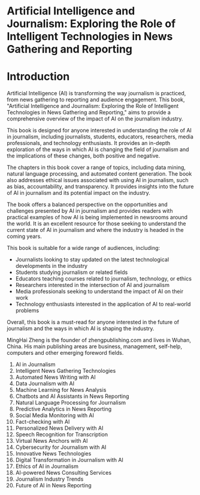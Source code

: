 # Artificial Intelligence and Journalism: Exploring the Role of Intelligent Technologies in News Gathering and Reporting

# Introduction

Artificial Intelligence (AI) is transforming the way journalism is practiced, from news gathering to reporting and audience engagement. This book, "Artificial Intelligence and Journalism: Exploring the Role of Intelligent Technologies in News Gathering and Reporting," aims to provide a comprehensive overview of the impact of AI on the journalism industry.

This book is designed for anyone interested in understanding the role of AI in journalism, including journalists, students, educators, researchers, media professionals, and technology enthusiasts. It provides an in-depth exploration of the ways in which AI is changing the field of journalism and the implications of these changes, both positive and negative.

The chapters in this book cover a range of topics, including data mining, natural language processing, and automated content generation. The book also addresses ethical issues associated with using AI in journalism, such as bias, accountability, and transparency. It provides insights into the future of AI in journalism and its potential impact on the industry.

The book offers a balanced perspective on the opportunities and challenges presented by AI in journalism and provides readers with practical examples of how AI is being implemented in newsrooms around the world. It is an excellent resource for those seeking to understand the current state of AI in journalism and where the industry is headed in the coming years.

This book is suitable for a wide range of audiences, including:

- Journalists looking to stay updated on the latest technological developments in the industry
- Students studying journalism or related fields
- Educators teaching courses related to journalism, technology, or ethics
- Researchers interested in the intersection of AI and journalism
- Media professionals seeking to understand the impact of AI on their work
- Technology enthusiasts interested in the application of AI to real-world problems

Overall, this book is a must-read for anyone interested in the future of journalism and the ways in which AI is shaping the industry.

MingHai Zheng is the founder of zhengpublishing.com and lives in Wuhan, China. His main publishing areas are business, management, self-help, computers and other emerging foreword fields.



1. AI in Journalism
2. Intelligent News Gathering Technologies
3. Automated News Writing with AI
4. Data Journalism with AI
5. Machine Learning for News Analysis
6. Chatbots and AI Assistants in News Reporting
7. Natural Language Processing for Journalism
8. Predictive Analytics in News Reporting
9. Social Media Monitoring with AI
10. Fact-checking with AI
11. Personalized News Delivery with AI
12. Speech Recognition for Transcription
13. Virtual News Anchors with AI
14. Cybersecurity for Journalism with AI
15. Innovative News Technologies
16. Digital Transformation in Journalism with AI
17. Ethics of AI in Journalism
18. AI-powered News Consulting Services
19. Journalism Industry Trends
20. Future of AI in News Reporting

